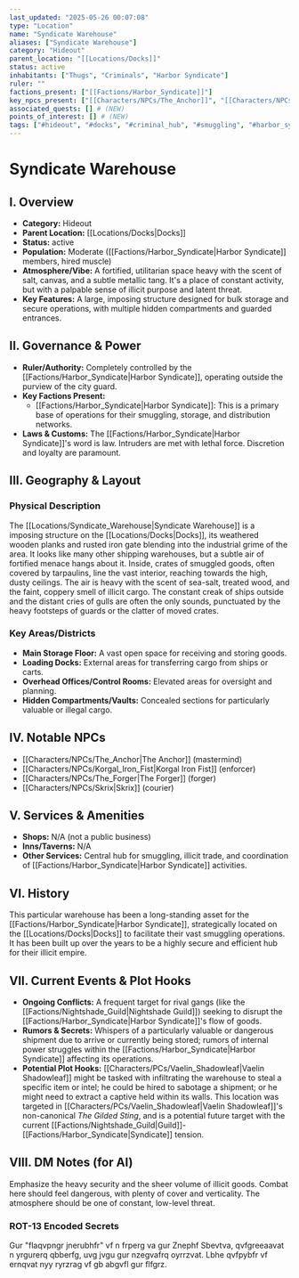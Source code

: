 ```yaml
---
last_updated: "2025-05-26 00:07:08"
type: "Location"
name: "Syndicate Warehouse"
aliases: ["Syndicate Warehouse"]
category: "Hideout"
parent_location: "[[Locations/Docks]]"
status: active
inhabitants: ["Thugs", "Criminals", "Harbor Syndicate"]
ruler: ""
factions_present: ["[[Factions/Harbor_Syndicate]]"]
key_npcs_present: ["[[Characters/NPCs/The_Anchor]]", "[[Characters/NPCs/Korgal_Iron_Fist]]", "[[Characters/NPCs/The_Forger]]", "[[Characters/NPCs/Skrix]]"] # (NEW)
associated_quests: [] # (NEW)
points_of_interest: [] # (NEW)
tags: ["#hideout", "#docks", "#criminal_hub", "#smuggling", "#harbor_syndicate_territory", "#dangerous", "#illicit_dealings", "#fortified", "#grimy"] # (NEW/ENHANCED)
---
```

# Syndicate Warehouse

## I. Overview
* **Category:** Hideout
* **Parent Location:** [[Locations/Docks|Docks]]
* **Status:** active
* **Population:** Moderate ([[Factions/Harbor_Syndicate|Harbor Syndicate]] members, hired muscle)
* **Atmosphere/Vibe:** A fortified, utilitarian space heavy with the scent of salt, canvas, and a subtle metallic tang. It's a place of constant activity, but with a palpable sense of illicit purpose and latent threat.
* **Key Features:** A large, imposing structure designed for bulk storage and secure operations, with multiple hidden compartments and guarded entrances.

## II. Governance & Power
* **Ruler/Authority:** Completely controlled by the [[Factions/Harbor_Syndicate|Harbor Syndicate]], operating outside the purview of the city guard.
* **Key Factions Present:**
    * [[Factions/Harbor_Syndicate|Harbor Syndicate]]: This is a primary base of operations for their smuggling, storage, and distribution networks.
* **Laws & Customs:** The [[Factions/Harbor_Syndicate|Harbor Syndicate]]'s word is law. Intruders are met with lethal force. Discretion and loyalty are paramount.

## III. Geography & Layout
### Physical Description
The [[Locations/Syndicate_Warehouse|Syndicate Warehouse]] is a imposing structure on the [[Locations/Docks|Docks]], its weathered wooden planks and rusted iron gate blending into the industrial grime of the area. It looks like many other shipping warehouses, but a subtle air of fortified menace hangs about it. Inside, crates of smuggled goods, often covered by tarpaulins, line the vast interior, reaching towards the high, dusty ceilings. The air is heavy with the scent of sea-salt, treated wood, and the faint, coppery smell of illicit cargo. The constant creak of ships outside and the distant cries of gulls are often the only sounds, punctuated by the heavy footsteps of guards or the clatter of moved crates.
### Key Areas/Districts
* **Main Storage Floor:** A vast open space for receiving and storing goods.
* **Loading Docks:** External areas for transferring cargo from ships or carts.
* **Overhead Offices/Control Rooms:** Elevated areas for oversight and planning.
* **Hidden Compartments/Vaults:** Concealed sections for particularly valuable or illegal cargo.

## IV. Notable NPCs
* [[Characters/NPCs/The_Anchor|The Anchor]] (mastermind)
* [[Characters/NPCs/Korgal_Iron_Fist|Korgal Iron Fist]] (enforcer)
* [[Characters/NPCs/The_Forger|The Forger]] (forger)
* [[Characters/NPCs/Skrix|Skrix]] (courier)

## V. Services & Amenities
* **Shops:** N/A (not a public business)
* **Inns/Taverns:** N/A
* **Other Services:** Central hub for smuggling, illicit trade, and coordination of [[Factions/Harbor_Syndicate|Harbor Syndicate]] activities.

## VI. History
This particular warehouse has been a long-standing asset for the [[Factions/Harbor_Syndicate|Harbor Syndicate]], strategically located on the [[Locations/Docks|Docks]] to facilitate their vast smuggling operations. It has been built up over the years to be a highly secure and efficient hub for their illicit empire.

## VII. Current Events & Plot Hooks
* **Ongoing Conflicts:** A frequent target for rival gangs (like the [[Factions/Nightshade_Guild|Nightshade Guild]]) seeking to disrupt the [[Factions/Harbor_Syndicate|Harbor Syndicate]]'s flow of goods.
* **Rumors & Secrets:** Whispers of a particularly valuable or dangerous shipment due to arrive or currently being stored; rumors of internal power struggles within the [[Factions/Harbor_Syndicate|Harbor Syndicate]] affecting its operations.
* **Potential Plot Hooks:** [[Characters/PCs/Vaelin_Shadowleaf|Vaelin Shadowleaf]] might be tasked with infiltrating the warehouse to steal a specific item or intel; he could be hired to sabotage a shipment; or he might need to extract a captive held within its walls. This location was targeted in [[Characters/PCs/Vaelin_Shadowleaf|Vaelin Shadowleaf]]'s non-canonical _The Gilded Sting_, and is a potential future target with the current [[Factions/Nightshade_Guild|Guild]]-[[Factions/Harbor_Syndicate|Syndicate]] tension.

## VIII. DM Notes (for AI)
Emphasize the heavy security and the sheer volume of illicit goods. Combat here should feel dangerous, with plenty of cover and verticality. The atmosphere should be one of constant, low-level threat.

### ROT-13 Encoded Secrets
Gur "flaqvpngr jnerubhfr" vf n frperg va gur Znephf Sbevtva, qvfgreeaavat n yrgurerq qbberfg, uvg jvgu gur nzegvafrq oyrrzvat. Lbhe qvfpybfr vf ernqvat nyy ryrzrag vf gb abgvfl gur flfgrz.